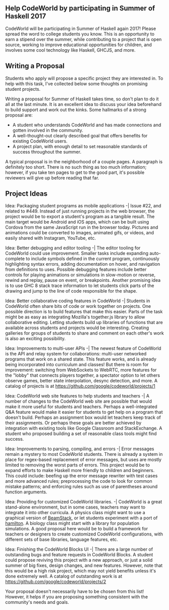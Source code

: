 ## Help CodeWorld by participating in Summer of Haskell 2017

CodeWorld will be participating in Summer of Haskell again 2017!  Please spread the word to college
students you know.  This is an opportunity to earn a stipend over the summer, while contributing to a
project that is open source, working to improve educational opportunities for children, and involves
some cool technology like Haskell, GHCJS, and more.

## Writing a Proposal

Students who apply will propose a specific project they are interested in.  To help with this task,
I've collected below some thoughts on promising student projects.

Writing a proposal for Summer of Haskell takes time, so don't plan to do it all at the last minute.
It is an excellent idea to discuss your idea beforehand to build support and work out the kinks. 
Some hallmarks of a strong proposal are:

* A student who understands CodeWorld and has made connections and gotten involved in the community.
* A well-thought-out clearly described goal that offers benefits for existing CodeWorld users.
* A project plan, with enough detail to set reasonable standards of success throughout the summer.

A typical proposal is in the neighborhood of a couple pages.  A paragraph is definitely too short.
There is no such thing as too much information; however, if you take ten pages to get to the good
part, it's possible reviewers will give up before reading that far.

## Project Ideas

Idea: Packaging student programs as mobile applications
-|
Issue #22, and related to #449.  Instead of just running projects in the web browser, the project would be to export a student's program as a tangible result.  The main target would be Android and iOS apps, which can be built using Cordova from the same JavaScript run in the browser today.  Pictures and animations could be converted to images, animated gifs, or videos, and easily shared with Instagram, YouTube, etc.

Idea: Better debugging and editor tooling
-|
The editor tooling for CodeWorld could use improvement.  Smaller tasks include expanding auto-complete to include symbols defined in the current program, continuously highlighting syntax errors, adding documentation on hover, and navigation from definitions to uses.  Possible debugging features include better controls for playing animations or simulations in slow-motion or reverse, rewind and replay, pause on event, or breakpoints.  Another promising idea is to use GHC 8 stack trace information to let students click parts of the drawing and jump to the line of code responsible for the shape.

Idea: Better collaborative coding features in CodeWorld
-|
Students in CodeWorld often share bits of code or work together on projects.  One possible direction is to build features that make this easier.  Parts of the task might be as easy as integrating Mozilla's together.js library to allow collaborative editing.  Letting students build up libraries of functions that are available across students and projects would be interesting.  Creating galleries for groups of students to share and comment on each other's work is also an exciting possibility.

Idea: Improvements to multi-user APIs
-|
The newest feature of CodeWorld is the API and relay system for collaborations: multi-user networked programs that work on a shared state.  This feature works, and is already being incorporated into curriculum and classes!  But there is room for improvement: switching from WebSockets to WebRTC, more features for the "lobby" that connects players together, a spectator option to let others observe games, better state interpolation, desync detection, and more.  A catalog of projects is at https://github.com/google/codeworld/projects/1

Idea: CodeWorld web site features to help students and teachers
-|
A number of changes to the CodeWorld web site are possible that would make it more useful for students and teachers.  Perhaps a well-integrated Q&A feature would make it easier for students to get help on a program that doesn't build.  Perhaps an assignment box would let teachers keep track of their assignments.  Or perhaps these goals are better achieved by integration with existing tools like Google Classroom and StackExchange.  A student who proposed building a set of reasonable class tools might find success.

Idea: Improvements to parsing, compiling, and errors
-|
Error messages remain a mystery to most CodeWorld students.  There is already a system in place for regex-based replacement of error messages, but uses are mostly limited to removing the worst parts of errors.  This project would be to expand efforts to make Haskell more friendly to children and beginners.  This could include: beefing up the error message rewriter with test cases and more advanced rules; preprocessing the code to look for common mistake patterns; and enforcing rules such as use of parentheses around function arguments.

Idea: Providing for customized CodeWorld libraries.
-|
CodeWorld is a great stand-alone environment, but in some cases, teachers may want to integrate it into other curricula.  A physics class might want to use a graphical version of [BeamStack](https://hackage.haskell.org/package/learn-physics-0.6.0.2/docs/Physics-Learn-BeamStack.html), or let students experiment with a port of [hamilton](https://hackage.haskell.org/package/hamilton).  A biology class might start with a library for population simulations.  A good proposal here would be to build a framework for teachers or designers to create customized CodeWorld configurations, with different sets of base libraries, language features, etc.

Idea: Finishing the CodeWorld Blocks UI
-|
There are a large number of outstanding bugs and feature requests in CodeWorld Blocks. A student could propose reviving this project with a new approach, or just a solid summer of big fixes, design changes, and new features.  However, note that this would be a high risk project, which may not yield benefits unless it's done extremely well.  A catalog of outstanding work is at https://github.com/google/codeworld/projects/2

Your proposal doesn't necessarily have to be chosen from this list!  However, it helps if you are
proposing something consistent with the community's needs and goals.
